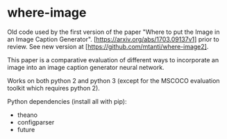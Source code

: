 # where-image
Old code used by the first version of the paper "Where to put the Image in an Image Caption Generator".
[https://arxiv.org/abs/1703.09137v1] prior to review. See new version at [https://github.com/mtanti/where-image2].

This paper is a comparative evaluation of different ways to incorporate an image into an image caption generator neural network.

Works on both python 2 and python 3 (except for the MSCOCO evaluation toolkit which requires python 2).

Python dependencies (install all with pip):
  * theano
  * configparser
  * future
